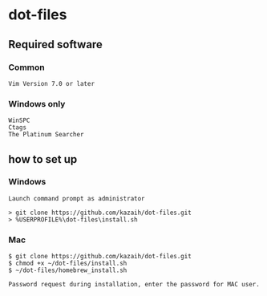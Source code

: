 # dot-files

## Required software
### Common
```
Vim Version 7.0 or later
```
### Windows only
```
WinSPC
Ctags
The Platinum Searcher
```
## how to set up

### Windows
```
Launch command prompt as administrator

> git clone https://github.com/kazaih/dot-files.git
> %USERPROFILE%\dot-files\install.sh
```

### Mac
```
$ git clone https://github.com/kazaih/dot-files.git
$ chmod +x ~/dot-files/install.sh
$ ~/dot-files/homebrew_install.sh

Password request during installation, enter the password for MAC user.

```
